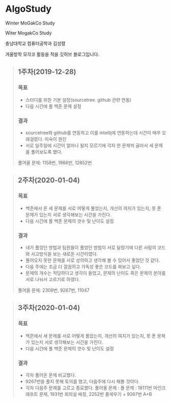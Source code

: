 # AlgoStudy
Winter MoGakCo Study

Witer MogakCo Study

충남대학교 컴퓨터공학과 김성렬

겨울방학 모각코 활동을 적을 깃허브 블로그입니다.

>## 1주차(2019-12-28)
>### 목표
>- 스터디를 위한 기본 설정(sourcetree. github 관련 연동)
>- 다음 시간에 풀 백준 문제 설정
>### 결과
>- sourcetree와 github를 연동하고 이를 intellij에 연동하는데 시간이 매우 오래걸렸다. 미숙이 원인
>- 서로 일주일에 시간이 얼마나 될지 모르기에 각자 한 문제씩 골라서 세 문제를 풀어보도록 했다.
>
> 풀어올 문제: 1158번, 1966번, 12852번

>## 2주차(2020-01-04)
>### 목표
>- 백준에서 른 세 문제를 서로 어떻게 풀었는지, 개선의 여지가 있는지, 못 푼 문제가 있는지 서로 생각해보는 시간을 가진다.
>- 다음 시간에 풀 백준 문제의 갯수 및 난이도 설정
>### 결과
>- 내가 풀었던 방법과 팀원들이 풀었던 방법이 서로 달랐기에 다른 사람의 코드와 사고방식을 보는 새로운 시간이였다.
>- 풀어오지 못한 문제를 서로 상의하고 생각해 볼 수 있어서 좋았던 것 같다.
>- 다음 주에는 조금 더 깔끔하고 가독성 좋은 코드를 짜보고 싶다.
>- 문제의 개수는 적당하다고 생각이 들었고, 문제의 난이도 혹은 문제의 분야를 서로 나눠서 고르기로 하였다.
>
> 풀어올 문제: 2309번, 9267번, 11047

>## 3주차(2020-01-04)
>### 목표
>- 백준에서 세 문제를 서로 어떻게 풀었는지, 개선의 여지가 있는지, 못 푼 문제가 있는지 서로 생각해보는 시간을 가진다.
>- 다음 시간에 풀 백준 문제의 갯수 및 난이도 설정
>### 결과
>- 각자 풀어온 문제 비교했다.
>- 9267번을 풀지 못해 토의를 했고, 다음주에 다시 해볼 것이다.
>- 각자 다음주 문제를 고르고 종료했다.
> 풀어올 문제 : 풀 문제 : 18111번 마인크래프트 문제, 1931번 회의실 배정, 2252번 줄세우기 + 9267번 A+B
